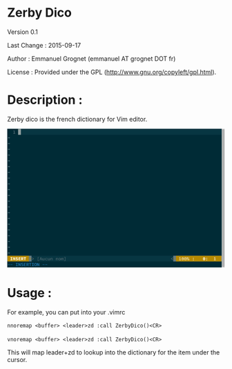 Zerby Dico
==========

Version 0.1

Last Change : 2015-09-17

Author : Emmanuel Grognet (emmanuel AT grognet DOT fr)

License : Provided under the GPL (http://www.gnu.org/copyleft/gpl.html).

Description :
=============

Zerby dico is the french dictionary for Vim editor.

![Zerby Dico Screencast](zerby-dico.gif)

Usage :
==============

For example, you can put into your .vimrc

```
nnoremap <buffer> <leader>zd :call ZerbyDico()<CR>

vnoremap <buffer> <leader>zd :call ZerbyDico()<CR>
```
This will map leader+zd to lookup into the dictionary for the item under the cursor.
